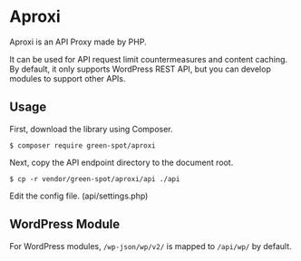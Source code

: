 # Aproxi

Aproxi is an API Proxy made by PHP.

It can be used for API request limit countermeasures and content caching. By default, it only supports WordPress REST API, but you can develop modules to support other APIs.


## Usage

First, download the library using Composer.

```
$ composer require green-spot/aproxi
```

Next, copy the API endpoint directory to the document root.
```
$ cp -r vendor/green-spot/aproxi/api ./api
```

Edit the config file. (api/settings.php)


## WordPress Module

For WordPress modules, `/wp-json/wp/v2/` is mapped to `/api/wp/` by default.
